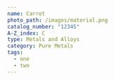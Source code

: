 ```yaml
---
name: Carrot
photo_path: /images/material.png
catalog_number: "12345"
A-Z_index: C
type: Metals and Alloys
category: Pure Metals
tags:
  - one
  - two
---
```


